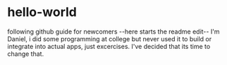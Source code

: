 # hello-world
following github guide for newcomers
--here starts the readme edit--
I'm Daniel, i did some programming at college but never used it to build or integrate into actual apps, just excercises. I've decided that its time to change that.
